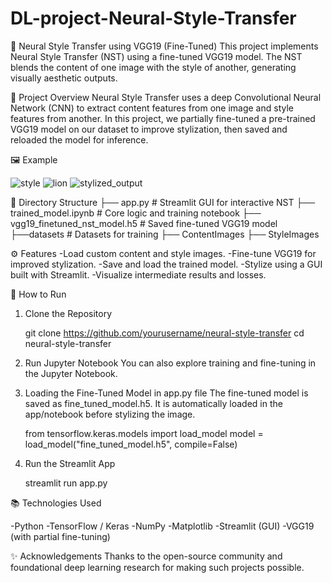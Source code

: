 # DL-project-Neural-Style-Transfer
🎨 Neural Style Transfer using VGG19 (Fine-Tuned)
This project implements Neural Style Transfer (NST) using a fine-tuned VGG19 model. The NST blends the content of one image with the style of another, generating visually aesthetic outputs.

📌 Project Overview
Neural Style Transfer uses a deep Convolutional Neural Network (CNN) to extract content features from one image and style features from another. In this project, we partially fine-tuned a pre-trained VGG19 model on our dataset to improve stylization, then saved and reloaded the model for inference.

🖼️ Example

![style](https://github.com/user-attachments/assets/749f02cf-2a4f-4872-90f1-e45a3781b558)
![lion](https://github.com/user-attachments/assets/23e20e6b-77fa-4564-8139-3c309c619525)
![stylized_output](https://github.com/user-attachments/assets/a49f9423-73d9-455b-8172-782094a46254)

📁 Directory Structure
├── app.py                          # Streamlit GUI for interactive NST
├── trained_model.ipynb             # Core logic and training notebook
├── vgg19_finetuned_nst_model.h5    # Saved fine-tuned VGG19 model
├──datasets                         # Datasets for training
    ├── ContentImages
    ├── StyleImages

⚙️ Features
-Load custom content and style images.
-Fine-tune VGG19 for improved stylization.
-Save and load the trained model.
-Stylize using a GUI built with Streamlit.
-Visualize intermediate results and losses.

🚀 How to Run
1. Clone the Repository
   
   git clone https://github.com/yourusername/neural-style-transfer
   cd neural-style-transfer
   
2. Run Jupyter Notebook
   You can also explore training and fine-tuning in the Jupyter Notebook.
3. Loading the Fine-Tuned Model in app.py file
   The fine-tuned model is saved as fine_tuned_model.h5. It is automatically loaded in the app/notebook before stylizing the image.
   
   from tensorflow.keras.models import load_model
   model = load_model("fine_tuned_model.h5", compile=False)

4. Run the Streamlit App
   
   streamlit run app.py
   
📚 Technologies Used

-Python
-TensorFlow / Keras
-NumPy
-Matplotlib
-Streamlit (GUI)
-VGG19 (with partial fine-tuning)

✨ Acknowledgements
Thanks to the open-source community and foundational deep learning research for making such projects possible.

